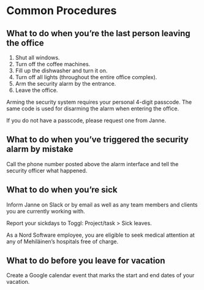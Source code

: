 # Common Procedures

## What to do when you’re the last person leaving the office

1. Shut all windows.
2. Turn off the coffee machines.
3. Fill up the dishwasher and turn it on.
4. Turn off all lights (throughout the entire office complex).
5. Arm the security alarm by the entrance.
6. Leave the office.

Arming the security system requires your personal 4-digit passcode. The same code is used for disarming the alarm when entering the office.

If you do not have a passcode, please request one from Janne.

## What to do when you’ve triggered the security alarm by mistake

Call the phone number posted above the alarm interface and tell the security officer what happened.

## What to do when you’re sick

Inform Janne on Slack or by email as well as any team members and clients you are currently working with.

Report your sickdays to Toggl: Project/task > Sick leaves.

As a Nord Software employee, you are eligible to seek medical attention at any of Mehiläinen’s hospitals free of charge.

## What to do before you leave for vacation

Create a Google calendar event that marks the start and end dates of your vacation.
